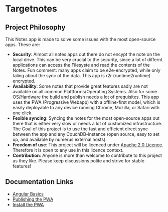 # Targetnotes

## Project Philosophy

This Notes app is made to solve some issues with the most open-source apps. These are:
 - **Security**: Almost all notes apps out there do not encypt the note on the local drive. This can be very crucial to the security, since a lot of differnt applications can access the Filesyste and read the contents of the Notes. Fun comment: many apps claim to be e2e-encrypted, while only taling about the sync of the data. This app is r2r (runtime2runtime) encrypted.
 - **Availability**: Some notes that provide great features sadly are not available on all common Plattforms/Operating Systems. Also for some OS/Hardware the build and publish needs a lot of prequisites. This app uses the PWA (Progressive Webapp) with a offline-first model, which is easily deployable to any device running Chrome, Mozilla, or Safari with one click.
 - **Fexible syncing**: Syncing the notes for the most open-source apps out there that is either very slow or needs a lot of customized infrastructure. The Goal of this project is to use the fast and efficient direct sync between the app and any CouchDB-instance (open source, easy to set up, and available by numerus external hosts).
 - **Freedom of use**: This project will be licenced under [Apache 2.0 Licence](LICENCE.md). Therefore it is open to any use in this licence context.
 - **Contribution**: Anyone is more than welcome to contribute to this project as they like. Please keep discussions polite and strive for stable features!

## Documentation Links

 - [Angular Basics](docs/angular.md)
 - [Publishing the PWA](docs/publish-pwa.md)
 - [Install the PWA](docs/install-pwa.md)